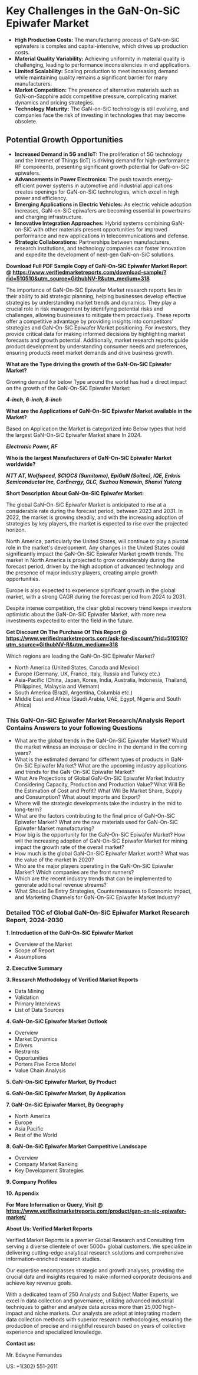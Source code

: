 <p class="">    <h1>Key Challenges in the GaN-On-SiC Epiwafer Market</h1>    <ul>        <li>            <strong>High Production Costs:</strong> The manufacturing process of GaN-on-SiC epiwafers is complex and capital-intensive, which drives up production costs.         </li>        <li>            <strong>Material Quality Variability:</strong> Achieving uniformity in material quality is challenging, leading to performance inconsistencies in end applications.        </li>        <li>            <strong>Limited Scalability:</strong> Scaling production to meet increasing demand while maintaining quality remains a significant barrier for many manufacturers.        </li>        <li>            <strong>Market Competition:</strong> The presence of alternative materials such as GaN-on-Sapphire adds competitive pressure, complicating market dynamics and pricing strategies.        </li>        <li>            <strong>Technology Maturity:</strong> The GaN-on-SiC technology is still evolving, and companies face the risk of investing in technologies that may become obsolete.        </li>    </ul>    <h2>Potential Growth Opportunities</h2>    <ul>        <li>            <strong>Increased Demand in 5G and IoT:</strong> The proliferation of 5G technology and the Internet of Things (IoT) is driving demand for high-performance RF components, presenting significant growth potential for GaN-on-SiC epiwafers.        </li>        <li>            <strong>Advancements in Power Electronics:</strong> The push towards energy-efficient power systems in automotive and industrial applications creates openings for GaN-on-SiC technologies, which excel in high power and efficiency.        </li>        <li>            <strong>Emerging Applications in Electric Vehicles:</strong> As electric vehicle adoption increases, GaN-on-SiC epiwafers are becoming essential in powertrains and charging infrastructure.        </li>        <li>            <strong>Innovative Integration Approaches:</strong> Hybrid systems combining GaN-on-SiC with other materials present opportunities for improved performance and new applications in telecommunications and defense.        </li>        <li>            <strong>Strategic Collaborations:</strong> Partnerships between manufacturers, research institutions, and technology companies can foster innovation and expedite the development of next-gen GaN-on-SiC solutions.        </li>    </ul></p><p class=""><strong>Download Full PDF Sample Copy of GaN-On-SiC Epiwafer Market Report @ <a href="https://www.verifiedmarketreports.com/download-sample/?rid=510510&utm_source=GithubNV-R&utm_medium=318" target="_blank">https://www.verifiedmarketreports.com/download-sample/?rid=510510&utm_source=GithubNV-R&utm_medium=318</a></strong></p><p>The importance of&nbsp;GaN-On-SiC Epiwafer Market research reports lies in their ability to aid strategic planning, helping businesses develop effective strategies by understanding market trends and dynamics. They play a crucial role in risk management by identifying potential risks and challenges, allowing businesses to mitigate them proactively. These reports offer a competitive advantage by providing insights into competitors' strategies and GaN-On-SiC Epiwafer Market positioning. For investors, they provide critical data for making informed decisions by highlighting market forecasts and growth potential. Additionally, market research reports guide product development by understanding consumer needs and preferences, ensuring products meet market demands and drive business growth.</p><p><strong>What are the&nbsp;Type driving the growth of the GaN-On-SiC Epiwafer Market?</strong></p><p id="" class="">Growing demand for below Type around the world has had a direct impact on the growth of the GaN-On-SiC Epiwafer Market:</p><p class=""><em><strong>4-inch, 6-inch, 8-inch</strong></em></p><p class=""><strong>What are the&nbsp;Applications&nbsp;of GaN-On-SiC Epiwafer Market available in the Market?</strong></p><p id="" class="">Based on Application the Market is categorized into Below types that held the largest GaN-On-SiC Epiwafer Market share In 2024.</p><p class=""><em><strong>Electronic Power, RF</strong></em></p><p class=""><strong>Who is the largest Manufacturers of GaN-On-SiC Epiwafer Market worldwide?</strong></p><p><em><strong>NTT AT, Wolfspeed, SCIOCS (Sumitomo), EpiGaN (Soitec), IQE, Enkris Semiconductor Inc, CorEnergy, GLC, Suzhou Nanowin, Shanxi Yuteng</strong></em></p><p id="" class=""><strong>Short Description About GaN-On-SiC Epiwafer Market:</strong></p><p>The global GaN-On-SiC Epiwafer Market is anticipated to rise at a considerable rate during the forecast period, between 2023 and 2031. In 2022, the market is growing steadily, and with the increasing adoption of strategies by key players, the market is expected to rise over the projected horizon.</p><p>North America, particularly the United States, will continue to play a pivotal role in the market's development. Any changes in the United States could significantly impact the GaN-On-SiC Epiwafer Market growth trends. The market in North America is projected to grow considerably during the forecast period, driven by the high adoption of advanced technology and the presence of major industry players, creating ample growth opportunities.</p><p>Europe is also expected to experience significant growth in the global market, with a strong CAGR during the forecast period from 2024 to 2031.</p><p>Despite intense competition, the clear global recovery trend keeps investors optimistic about the GaN-On-SiC Epiwafer Market, with more new investments expected to enter the field in the future.</p><p id="" class=""><strong>Get Discount On The Purchase Of This Report @ <a href="https://www.verifiedmarketreports.com/ask-for-discount/?rid=510510?utm_source=GithubNV-R&utm_medium=318" target="_blank">https://www.verifiedmarketreports.com/ask-for-discount/?rid=510510?utm_source=GithubNV-R&utm_medium=318</a></strong></p><p class="">Which regions are leading the GaN-On-SiC Epiwafer Market?</p><ul><li>North America (United States, Canada and Mexico)</li><li>Europe (Germany, UK, France, Italy, Russia and Turkey etc.)</li><li>Asia-Pacific (China, Japan, Korea, India, Australia, Indonesia, Thailand, Philippines, Malaysia and Vietnam)</li><li>South America (Brazil, Argentina, Columbia etc.)</li><li>Middle East and Africa (Saudi Arabia, UAE, Egypt, Nigeria and South Africa)</li></ul><h3 id="" class="">This GaN-On-SiC Epiwafer Market Research/Analysis Report Contains Answers to your following Questions</h3><ul><li>What are the global trends in the GaN-On-SiC Epiwafer Market? Would the market witness an increase or decline in the demand in the coming years?</li><li>What is the estimated demand for different types of products in GaN-On-SiC Epiwafer Market? What are the upcoming industry applications and trends for the GaN-On-SiC Epiwafer Market?</li><li>What Are Projections of Global GaN-On-SiC Epiwafer Market Industry Considering Capacity, Production and Production Value? What Will Be the Estimation of Cost and Profit? What Will Be Market Share, Supply and Consumption? What about imports and Export?</li><li>Where will the strategic developments take the industry in the mid to long-term?</li><li>What are the factors contributing to the final price of GaN-On-SiC Epiwafer Market? What are the raw materials used for GaN-On-SiC Epiwafer Market manufacturing?</li><li>How big is the opportunity for the GaN-On-SiC Epiwafer Market? How will the increasing adoption of GaN-On-SiC Epiwafer Market for mining impact the growth rate of the overall market?</li><li>How much is the global GaN-On-SiC Epiwafer Market worth? What was the value of the market In 2020?</li><li>Who are the major players operating in the GaN-On-SiC Epiwafer Market? Which companies are the front runners?</li><li>Which are the recent industry trends that can be implemented to generate additional revenue streams?</li><li>What Should Be Entry Strategies, Countermeasures to Economic Impact, and Marketing Channels for GaN-On-SiC Epiwafer Market Industry?</li></ul><h3 id="" class="">Detailed TOC of Global GaN-On-SiC Epiwafer Market Research Report, 2024-2030</h3><p id="" class=""><strong>1. Introduction of the GaN-On-SiC Epiwafer Market</strong></p><ul><li>Overview of the Market</li><li>Scope of Report</li><li>Assumptions</li></ul><p id="" class=""><strong>2. Executive Summary</strong></p><p id="" class=""><strong>3. Research Methodology of Verified Market Reports</strong></p><ul><li>Data Mining</li><li>Validation</li><li>Primary Interviews</li><li>List of Data Sources</li></ul><p id="" class=""><strong>4. GaN-On-SiC Epiwafer Market Outlook</strong></p><ul><li>Overview</li><li>Market Dynamics</li><li>Drivers</li><li>Restraints</li><li>Opportunities</li><li>Porters Five Force Model</li><li>Value Chain Analysis</li></ul><p id="" class=""><strong>5. GaN-On-SiC Epiwafer Market, By Product</strong></p><p id="" class=""><strong>6. GaN-On-SiC Epiwafer Market, By Application</strong></p><p id="" class=""><strong>7. GaN-On-SiC Epiwafer Market, By Geography</strong></p><ul><li>North America</li><li>Europe</li><li>Asia Pacific</li><li>Rest of the World</li></ul><p id="" class=""><strong>8. GaN-On-SiC Epiwafer Market Competitive Landscape</strong></p><ul><li>Overview</li><li>Company Market Ranking</li><li>Key Development Strategies</li></ul><p id="" class=""><strong>9. Company Profiles</strong></p><p id="" class=""><strong>10. Appendix</strong></p><p id="" class=""><strong>For More Information or Query, Visit @ <a href="https://www.verifiedmarketreports.com/product/gan-on-sic-epiwafer-market/" target="_blank">https://www.verifiedmarketreports.com/product/gan-on-sic-epiwafer-market/</a></strong></p><p id="" class=""><strong>About Us: Verified Market Reports</strong></p><p id="" class="">Verified Market Reports is a premier Global Research and Consulting firm serving a diverse clientele of over 5000+ global customers. We specialize in delivering cutting-edge analytical research solutions and comprehensive information-enriched research studies.</p><p id="" class="">Our expertise encompasses strategic and growth analyses, providing the crucial data and insights required to make informed corporate decisions and achieve key revenue goals.</p><p id="" class="">With a dedicated team of 250 Analysts and Subject Matter Experts, we excel in data collection and governance, utilizing advanced industrial techniques to gather and analyze data across more than 25,000 high-impact and niche markets. Our analysts are adept at integrating modern data collection methods with superior research methodologies, ensuring the production of precise and insightful research based on years of collective experience and specialized knowledge.</p><p id="" class=""><strong>Contact us:</strong></p><p id="" class="">Mr. Edwyne Fernandes</p><p id="" class="">US: +1(302) 551-2611</p>